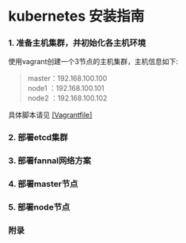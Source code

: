 # kubernetes 安装指南

### 1. 准备主机集群，并初始化各主机环境
使用vagrant创建一个3节点的主机集群，主机信息如下: <br />

>master：192.168.100.100<br />
>node1 ：192.168.100.101<br />
>node2 ：192.168.100.102<br />

具体脚本请见 [[Vagrantfile]](https://github.com/endless-space/k8s-install/blob/master/Vagrantfile) 

### 2. 部署etcd集群

### 3. 部署fannal网络方案

### 4. 部署master节点

### 5. 部署node节点

### 附录
